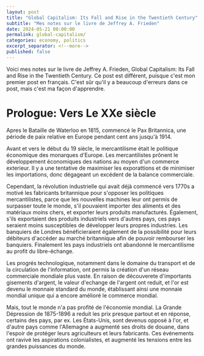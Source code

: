 ```yaml
---
layout: post
title: "Global Capitalism: Its Fall and Rise in the Twentieth Century"
subtitle: "Mes notes sur le livre de Jeffrey A. Frieden"
date: 2024-05-21 00:00:00
permalink: global-capitalism/
categories: economy, politics
excerpt_separator: <!--more-->
published: false
---
```


<!--
ü -> opt + u
é -> opt + e
î -> opt + i
à-> opt + \`
ç -> opt + c
ñ -> opt + n
-->

Voici mes notes sur le livre de Jeffrey A. Frieden, Global Capitalism: Its Fall and Rise in the Twentieth Century. Ce post est différent, puisque c'est mon premier post en français. C'est sûr qu'il y a beaucoup d'erreurs dans ce post, mais c'est ma façon d'apprendre.

# Prologue: Vers Le XXe siècle

Apres le Bataille de Waterloo en 1815, commencé le Pax Britannica, une période de paix relative en Europe pendant cent ans jusqu'à 1914.

Avant et vers le début du 19 siècle, le mercantilisme était le politique économique des monarques d'Europe. Les mercantilistes prônent le développement économiques des nations au moyen d'un commerce exterieur. Il y a une tentative de maximiser les exporattions et de minimiser les importations, donc dégageant un excédent de la balance commerciale.

Cependant, la révolution industrielle qui avait déjà commencé vers 1770s a motivé les fabricants britannique pour s'opposer les politiques mercantilistes, parce que les nouvelles machines leur ont permis de surpasser toute le monde, s'il pouvaient importer des aliments et des matériaux moins chers, et exporter leurs produits manufacturés. Également, s'ils exportaient des produits industriels vers d'autres pays, ces pays seraient moins susceptibles de développer leurs propres industries. Les banquiers de Londres bénéficieraient également de la possibilité pour leurs débiteurs d'accéder au marché britannique afin de pouvoir rembourser les banquiers. Finalement les pays industriels ont abandonné le mercantilisme au profit du libre-échange.

Les progrés technologique, notamment dans le domaine du transport et de la circulation de l'information, ont permis la création d'un réseau commerciale mondiale plus vaste. En raison de découverete d'importants gisements d'argent, le valeur d'echange de l'argent ont reduit, et l'or est devenu le monnaie standard du monde, établissant ainsi une monnaie mondial unique qui a encore amélioré le commerce mondial.

Mais, tout le monde n'a pas profité de l'économie mondial. La Grande Dépression de 1875-1896 a reduit les prix presque partout et en réponse, certains des pays, par ex. Les États-Unis, sont devenus opposé à l'or, et d'autre pays comme l'Allemagne a augmenté ses droits de douane, dans l'espoir de protéger leurs agriculteurs et leurs fabricants. Ces événements ont ravivé les aspirations colonialistes, et augmenté les tensions entre les grandes puissances du monde.
